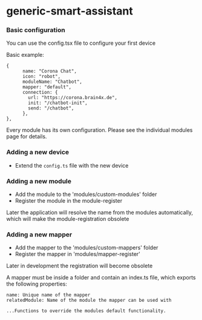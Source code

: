 # generic-smart-assistant


### Basic configuration

You can use the config.tsx file to configure your first device

Basic example:

```
{
      name: "Corona Chat",
      icon: "robot",
      moduleName: "Chatbot",
      mapper: "default",
      connection: {
        url: "https://corona.brain4x.de",
        init: "/chatbot-init",
        send: "/chatbot",
      },
},
```

Every module has its own configuration. Please see the individual modules page for details.


### Adding a new device

- Extend the ```config.ts``` file with the new device  


### Adding a new module

- Add the module to the 'modules/custom-modules' folder
- Register the module in the module-register

Later the application will resolve the name from the modules automatically, which will make the module-registration obsolete


### Adding a new mapper

- Add the mapper to the 'modules/custom-mappers' folder
- Register the mapper in 'modules/mapper-register'

Later in development the registration will become obsolete

A mapper must be inside a folder and contain an index.ts file, which exports the following properties:
```
name: Unique name of the mapper
relatedModule: Name of the module the mapper can be used with

...Functions to override the modules default functionality.  

```
